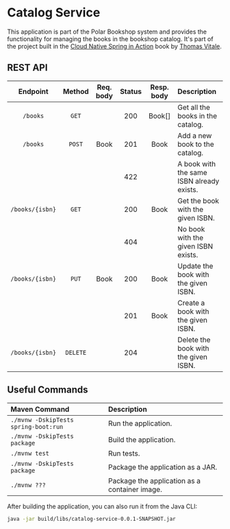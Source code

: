 # Catalog Service

This application is part of the Polar Bookshop system and provides the functionality for managing
the books in the bookshop catalog. It's part of the project built in the
[Cloud Native Spring in Action](https://www.manning.com/books/cloud-native-spring-in-action) book
by [Thomas Vitale](https://www.thomasvitale.com).

## REST API

|    Endpoint	    |  Method  | Req. body | Status | Resp. body | Description    		   	                     |
|:---------------:|:--------:|:---------:|:------:|:----------:|:------------------------------------------|
|    `/books`     |  `GET`   |           |  200   |   Book[]   | Get all the books in the catalog.         |
|    `/books`     |  `POST`  |   Book    |  201   |    Book    | Add a new book to the catalog.            |
|                 |          |           |  422   |            | A book with the same ISBN already exists. |
| `/books/{isbn}` |  `GET`   |           |  200   |    Book    | Get the book with the given ISBN.         |
|                 |          |           |  404   |            | No book with the given ISBN exists.       |
| `/books/{isbn}` |  `PUT`   |   Book    |  200   |    Book    | Update the book with the given ISBN.      |
|                 |          |           |  201   |    Book    | Create a book with the given ISBN.        |
| `/books/{isbn}` | `DELETE` |           |  204   |            | Delete the book with the given ISBN.      |

## Useful Commands

| Maven Command	                       | Description                                   |
|:-------------------------------------|:----------------------------------------------|
| `./mvnw -DskipTests spring-boot:run` | Run the application.                          |
| `./mvnw -DskipTests package`         | Build the application.                        |
| `./mvnw test`                        | Run tests.                                    |
| `./mvnw -DskipTests package`         | Package the application as a JAR.             |
| `./mvnw ???`                         | Package the application as a container image. |

After building the application, you can also run it from the Java CLI:

```bash
java -jar build/libs/catalog-service-0.0.1-SNAPSHOT.jar
```
